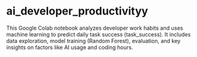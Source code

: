# ai_developer_productivityy
This Google Colab notebook analyzes developer work habits and uses machine learning to predict daily task success (task_success). It includes data exploration, model training (Random Forest), evaluation, and key insights on factors like AI usage and coding hours.
